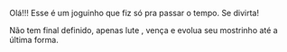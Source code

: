 Olá!!!
Esse é um joguinho que fiz só pra passar o tempo.
Se divirta!

Não tem final definido, apenas lute , vença e evolua seu mostrinho até a última forma.
